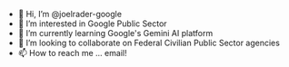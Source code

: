 - 👋 Hi, I’m @joelrader-google
- 👀 I’m interested in Google Public Sector
- 🌱 I’m currently learning Google's Gemini AI platform
- 💞️ I’m looking to collaborate on Federal Civilian Public Sector agencies
- 📫 How to reach me ... email!

<!---
joelrader-google/joelrader-google is a ✨ special ✨ repository because its `README.md` (this file) appears on your GitHub profile.
You can click the Preview link to take a look at your changes.
--->
